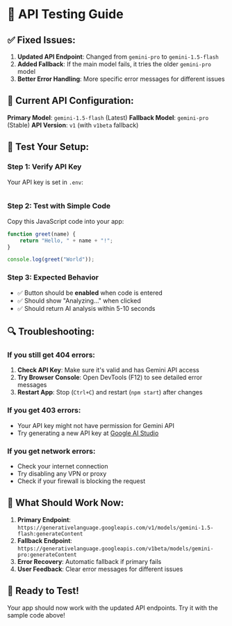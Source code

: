 # 🧪 API Testing Guide

## ✅ **Fixed Issues:**

1. **Updated API Endpoint**: Changed from `gemini-pro` to `gemini-1.5-flash`
2. **Added Fallback**: If the main model fails, it tries the older `gemini-pro` model
3. **Better Error Handling**: More specific error messages for different issues

## 🔧 **Current API Configuration:**

**Primary Model**: `gemini-1.5-flash` (Latest)
**Fallback Model**: `gemini-pro` (Stable)
**API Version**: `v1` (with `v1beta` fallback)

## 🧪 **Test Your Setup:**

### **Step 1: Verify API Key**
Your API key is set in `.env`:
```

```

### **Step 2: Test with Simple Code**
Copy this JavaScript code into your app:

```javascript
function greet(name) {
    return "Hello, " + name + "!";
}

console.log(greet("World"));
```

### **Step 3: Expected Behavior**
- ✅ Button should be **enabled** when code is entered
- ✅ Should show "Analyzing..." when clicked
- ✅ Should return AI analysis within 5-10 seconds

## 🔍 **Troubleshooting:**

### **If you still get 404 errors:**
1. **Check API Key**: Make sure it's valid and has Gemini API access
2. **Try Browser Console**: Open DevTools (F12) to see detailed error messages
3. **Restart App**: Stop (`Ctrl+C`) and restart (`npm start`) after changes

### **If you get 403 errors:**
- Your API key might not have permission for Gemini API
- Try generating a new API key at [Google AI Studio](https://makersuite.google.com/app/apikey)

### **If you get network errors:**
- Check your internet connection
- Try disabling any VPN or proxy
- Check if your firewall is blocking the request

## 🎯 **What Should Work Now:**

1. **Primary Endpoint**: `https://generativelanguage.googleapis.com/v1/models/gemini-1.5-flash:generateContent`
2. **Fallback Endpoint**: `https://generativelanguage.googleapis.com/v1beta/models/gemini-pro:generateContent`
3. **Error Recovery**: Automatic fallback if primary fails
4. **User Feedback**: Clear error messages for different issues

## 🚀 **Ready to Test!**

Your app should now work with the updated API endpoints. Try it with the sample code above!